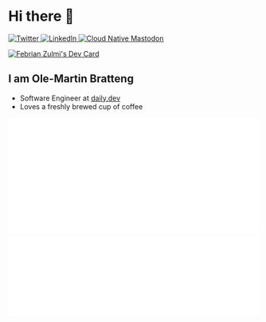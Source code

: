 # Hi there 👋

<div align="left">
  <a href="https://twitter.com/omBratteng">
    <img
      src="https://img.shields.io/twitter/follow/omBratteng?label=Twitter&logo=twitter&style=flat-square&color=1da1f2&logoColor=ffffff"
      alt="Twitter"
    />
  </a>
  <a href="https://www.linkedin.com/in/ombratteng/">
    <img
      src="https://img.shields.io/static/v1?logo=linkedin&style=flat-square&color=0072b1&label=LinkedIn&message=%E2%98%86"
      alt="LinkedIn"
    />
  </a>
  <a rel="me" href="https://cloud-native.social/@omBratteng">
    <img
      src="https://img.shields.io/mastodon/follow/109437637721057155?color=blueviolet&domain=https%3A%2F%2Fcloud-native.social&label=Mastodon&logo=mastodon&logoColor=white&style=flat-square"
      alt="Cloud Native Mastodon"
    />
  </a>

<a href="https://app.daily.dev/febrianzulmi10"><img src="https://api.daily.dev/devcards/8aada181f8474f958a8b4b5bfa5315fa.png?r=z51" width="400" alt="Febrian Zulmi's Dev Card"/></a>
</div>

## I am Ole-Martin Bratteng

- Software Engineer at [daily.dev](https://daily.dev/)
- Loves a freshly brewed cup of coffee

![Metrics](https://raw.githubusercontent.com/omBratteng/omBratteng/github-metrics/github-metrics.svg)
![Notable contributions](https://raw.githubusercontent.com/omBratteng/omBratteng/github-metrics/notable.svg)
![Achievements](https://raw.githubusercontent.com/omBratteng/omBratteng/github-metrics/achievements.svg)

<!--[![@ombratteng's Holopin board](https://holopin.io/api/user/board?user=ombratteng)](https://holopin.io/@ombratteng)-->

